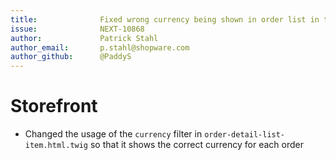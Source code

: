 ```yaml
---
title:              Fixed wrong currency being shown in order list in the storefront
issue:              NEXT-10868
author:             Patrick Stahl
author_email:       p.stahl@shopware.com
author_github:      @PaddyS
---
```

# Storefront
* Changed the usage of the `currency` filter in `order-detail-list-item.html.twig` so that it shows the correct currency for each order
